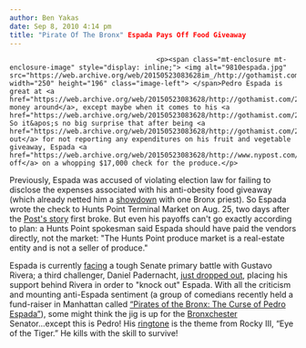 ```yaml
---
author: Ben Yakas
date: Sep 8, 2010 4:14 pm
title: "Pirate Of The Bronx" Espada Pays Off Food Giveaway
---
```


	
										<p><span class="mt-enclosure mt-enclosure-image" style="display: inline;"> <img alt="9810espada.jpg" src="https://web.archive.org/web/20150523083628im_/http://gothamist.com/attachments/byakas/9810espada.jpg" width="250" height="196" class="image-left"> </span>Pedro Espada is great at <a href="https://web.archive.org/web/20150523083628/http://gothamist.com/2010/08/04/video_espada_treats_protesters_like.php">throwing money around</a>, except maybe when it comes to his <a href="https://web.archive.org/web/20150523083628/http://gothamist.com/2010/08/19/now_espadas_allegedly_stiffing_his.php">tailor</a>. So it&apos;s no big surprise that after being <a href="https://web.archive.org/web/20150523083628/http://gothamist.com/2010/08/24/espada_didnt_report_food_giveaway_f.php">called out</a> for not reporting any expenditures on his fruit and vegetable giveaway, Espada <a href="https://web.archive.org/web/20150523083628/http://www.nypost.com/p/news/local/espada_went_bananas_buying_fruit_6JBuE3OJBRlzAz1peGI8yJ">signed off</a> on a whopping $17,000 check for the produce.</p>

<p>Previously, Espada was accused of violating election law for failing to disclose the expenses associated with his anti-obesity food giveaway (which already netted him a <a href="https://web.archive.org/web/20150523083628/http://gothamist.com/2010/07/10/pedro_espada.php">showdown</a> with one Bronx priest). So Espada wrote the check to Hunts Point Terminal Market on Aug. 25, two days after the <a href="https://web.archive.org/web/20150523083628/http://www.nypost.com/p/news/local/bronx/espada_lips_on_bananas_LFpRxOBdo4c72YNzo25L5K">Post&apos;s story</a> first broke. But even his payoffs can&apos;t go exactly according to plan: a Hunts Point spokesman said Espada should have paid the vendors directly, not the market: &quot;The Hunts Point produce market is a real-estate entity and is not a seller of produce.&quot;</p>

<p>Espada is currently <a href="https://web.archive.org/web/20150523083628/http://www.nydailynews.com/ny_local/bronx/2010/09/08/2010-09-08_and_then_there_were_2_race_for_espadas_state_senate_seat.html">facing</a> a tough Senate primary battle with Gustavo Rivera; a third challenger, Daniel Padernacht, <a href="https://web.archive.org/web/20150523083628/http://gothamist.com/2010/09/07/race_between_espada_and_challenger.php">just dropped out</a>, placing his support behind Rivera in order to &quot;knock out&quot; Espada. With all the criticism and mounting anti-Espada sentiment (a group of comedians recently held a fund-raiser in Manhattan called <a href="https://web.archive.org/web/20150523083628/http://www.newrooseveltinitiative.com/pirates_of_the_bronx">&#x201C;Pirates of the Bronx: The Curse of Pedro Espada&#x201D;</a>), some might think the jig is up for the <a href="https://web.archive.org/web/20150523083628/http://gothamist.com/2009/04/21/bronx_state_senator_blocking_mta_ba.php">Bronxchester</a> Senator...except this is Pedro! His <a href="https://web.archive.org/web/20150523083628/http://www.nytimes.com/2010/09/03/nyregion/03espada.html">ringtone</a> is the theme from Rocky III, &#x201C;Eye of the Tiger.&#x201D; He kills with the skill to survive!</p>					
										
									
				